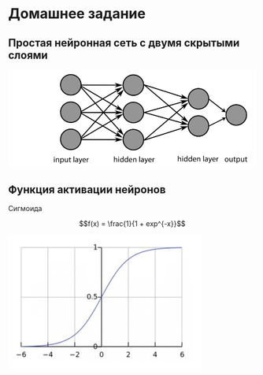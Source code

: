 # Домашнее задание
## Простая нейронная сеть с двумя скрытыми слоями

![ui_glow](./doc/pic.png)

## Функция активации нейронов 

Сигмоида 
  

$$f(x) = \frac{1}{1 + exp^{-x}}$$


![ui_glow_up](./doc/sigmoid.JPG)
